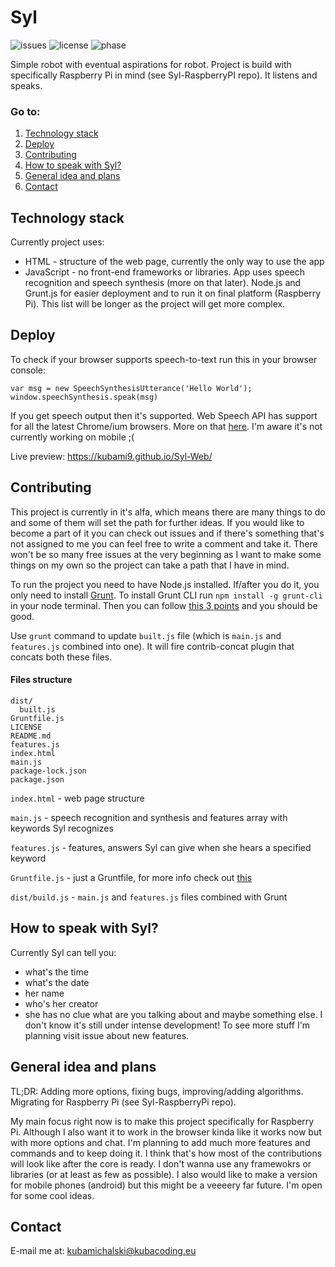 # Syl

![issues](https://img.shields.io/github/issues/kubami9/Syl-Web.svg)
![license](https://img.shields.io/github/license/kubami9/Syl-Web.svg)
![phase](https://img.shields.io/badge/phase-alpha-red.svg)


Simple robot with eventual aspirations for robot. Project is build with specifically Raspberry Pi in mind (see Syl-RaspberryPI repo). It listens and speaks.

### Go to:
1. [Technology stack](#technology-stack)
2. [Deploy](#deploy)
3. [Contributing](#contributing)
4. [How to speak with Syl?](#how-to-speak-with-syl)
5. [General idea and plans](#general-idea-and-plans)
6. [Contact](#contact)

## Technology stack
Currently project uses:
 - HTML - structure of the web page, currently the only way to use the app
 - JavaScript - no front-end frameworks or libraries. App uses speech recognition and speech synthesis (more on that later). Node.js and Grunt.js for easier deployment and to run it on final platform (Raspberry Pi).
This list will be longer as the project will get more complex.

## Deploy
To check if your browser supports speech-to-text run this in your browser console:
```
var msg = new SpeechSynthesisUtterance('Hello World');
window.speechSynthesis.speak(msg)
```
If you get speech output then it's supported. Web Speech API has support for all the latest Chrome/ium browsers. More on that [here](https://developer.mozilla.org/en-US/docs/Web/API/Web_Speech_API#Browser_compatibility). I'm aware it's not currently working on mobile ;(


Live preview: https://kubami9.github.io/Syl-Web/

## Contributing
This project is currently in it's alfa, which means there are many things to do and some of them will set the path for further ideas. If you would like to become a part of it you can check out issues and if there's something that's not assigned to me you can feel free to write a comment and take it. There won't be so many free issues at the very beginning as I want to make some things on my own so the project can take a path that I have in mind.


To run the project you need to have Node.js installed. If/after you do it, you only need to install [Grunt](https://gruntjs.com/).
To install Grunt CLI run `npm install -g grunt-cli` in your node terminal. Then you can follow [this 3 points](https://gruntjs.com/getting-started#working-with-an-existing-grunt-project) and you should be good.


Use `grunt` command to update `built.js` file (which is `main.js` and `features.js` combined into one). It will fire contrib-concat plugin that concats both these files.

#### Files structure
```
dist/
  built.js
Gruntfile.js
LICENSE
README.md
features.js
index.html
main.js
package-lock.json
package.json
```


`index.html` - web page structure

`main.js` - speech recognition and synthesis and features array with keywords Syl recognizes

`features.js` - features, answers Syl can give when she hears a specified keyword

`Gruntfile.js` - just a Gruntfile, for more info check out [this](https://gruntjs.com/getting-started)

`dist/build.js` - `main.js` and `features.js` files combined with Grunt

## How to speak with Syl?
Currently Syl can tell you:
- what's the time
- what's the date
- her name
- who's her creator
- she has no clue what are you talking about
and maybe something else. I don't know it's still under intense development! To see more stuff I'm planning visit issue about new features.

## General idea and plans
TL;DR: Adding more options, fixing bugs, improving/adding algorithms. Migrating for Raspberry Pi (see Syl-RaspberryPi repo).

My main focus right now is to make this project specifically for Raspberry Pi. Although I also want it to work in the browser kinda like it works now but with more options and chat. I'm planning to add much more features and commands and to keep doing it. I think that's how most of the contributions will look like after the core is ready. I don't wanna use any framewokrs or libraries (or at least as few as possible). I also would like to make a version for mobile phones (android) but this might be a veeeery far future. I'm open for some cool ideas.

## Contact
E-mail me at: kubamichalski@kubacoding.eu

